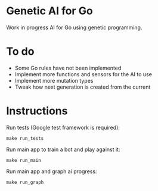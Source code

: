 # Genetic AI for Go

Work in progress AI for Go using genetic programming.

# To do

* Some Go rules have not been implemented
* Implement more functions and sensors for the AI to use
* Implement more mutation types
* Tweak how next generation is created from the current

# Instructions

Run tests (Google test framework is required):

    make run_tests

Run main app to train a bot and play against it:

    make run_main

Run main app and graph ai progress:

    make run_graph
